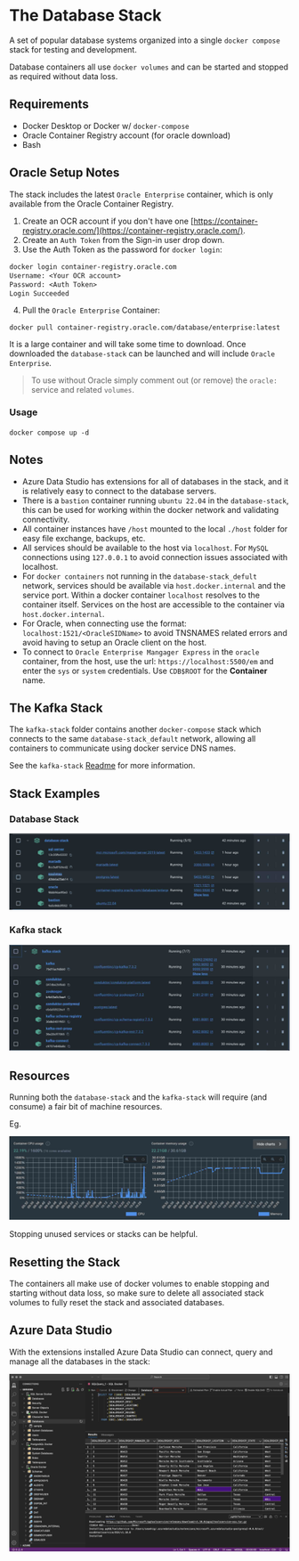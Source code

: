 The Database Stack
==================

A set of popular database systems organized into a single `docker compose` stack for testing and development.

Database containers all use `docker volumes` and can be started and stopped as required without data loss.

## Requirements

- Docker Desktop or Docker w/ `docker-compose`
- Oracle Container Registry account (for oracle download)
- Bash

## Oracle Setup Notes

The stack includes the latest `Oracle Enterprise` container, which is only available from the Oracle Container Registry.  

1. Create an OCR account if you don't have one [https://container-registry.oracle.com/](https://container-registry.oracle.com/).
2. Create an `Auth Token` from the Sign-in user drop down.
3. Use the Auth Token as the password for `docker login`:

```
docker login container-registry.oracle.com
Username: <Your OCR account>
Password: <Auth Token>
Login Succeeded
```

4. Pull the `Oracle Enterprise` Container:

```
docker pull container-registry.oracle.com/database/enterprise:latest
```

It is a large container and will take some time to download.  Once downloaded the `database-stack` can be launched and will include `Oracle Enterprise`.

> To use without Oracle simply comment out (or remove) the `oracle:` service and related `volumes`.

### Usage

`docker compose up -d`

## Notes

- Azure Data Studio has extensions for all of databases in the stack, and it is relatively easy to connect to the database servers.
- There is a `bastion` container running `ubuntu 22.04` in the `database-stack`, this can be used for working within the docker network and validating connectivity.
- All container instances have `/host` mounted to the local `./host` folder for easy file exchange, backups, etc.
- All services should be available to the host via `localhost`.  For `MySQL` connections using `127.0.0.1` to avoid connection issues associated with localhost.
- For `docker containers` not running in the `database-stack_defult` network, services should be available via `host.docker.internal` and the service port. Within a docker container `localhost` resolves to the container itself.  Services on the host are accessible to the container via `host.docker.internal`.
- For Oracle, when connecting use the format: `localhost:1521/<OracleSIDName>` to avoid TNSNAMES related errors and avoid having to setup an Oracle client on the host.
- To connect to `Oracle Enterprise Mangager Express` in the `oracle` container, from the host, use the url: `https://localhost:5500/em` and enter the `sys` or `system` credentials.  Use `CDB$ROOT` for the __Container__ name.

## The Kafka Stack

The `kafka-stack` folder contains another `docker-compose` stack which connects to the same `database-stack_default` network, allowing all containers to communicate using docker service DNS names.

See the `kafka-stack` [Readme](kafka-stack/README.md) for more information.

## Stack Examples

### Database Stack
![Database Stack Example](examples/database-stack.jpg)

### Kafka stack
![Kafka Stack Example](examples/kafka-stack.jpg)

## Resources

Running both the `database-stack` and the `kafka-stack` will require (and consume) a fair bit of machine resources.

Eg.

![Both Stack Resources Example](examples/resources.jpg)

Stopping unused services or stacks can be helpful.

## Resetting the Stack

The containers all make use of docker volumes to enable stopping and starting without data loss, so make sure to delete all associated stack volumes to fully reset the stack and associated databases.

## Azure Data Studio

With the extensions installed Azure Data Studio can connect, query and manage all the databases in the stack:

![Azure Data Studio Connections](examples/azure-studio-connections.jpg)


